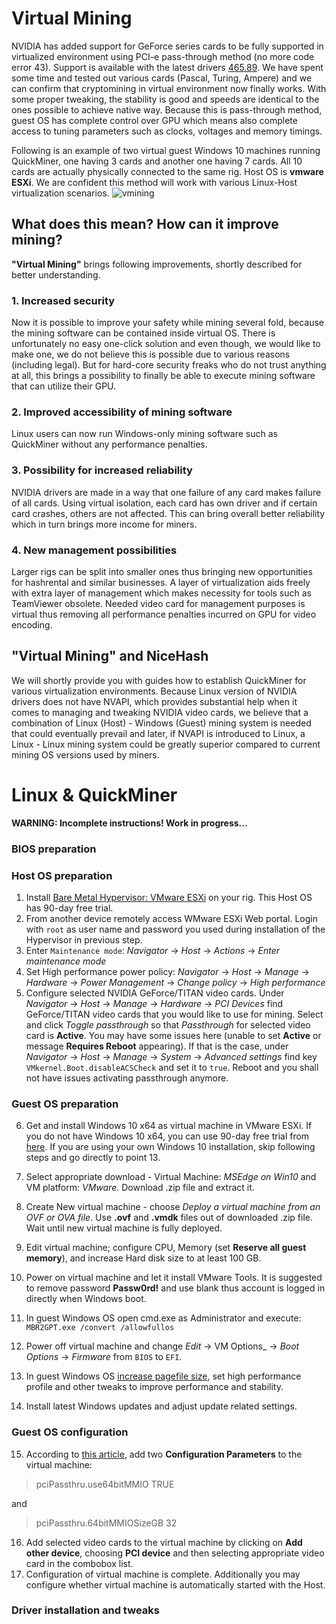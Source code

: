 # Virtual Mining

NVIDIA has added support for GeForce series cards to be fully supported in virtualized environment using PCI-e pass-through method (no more code error 43). Support is available with the latest drivers [465.89](https://www.nvidia.com/download/driverResults.aspx/172060/en-us). We have spent some time and tested out various cards (Pascal, Turing, Ampere) and we can confirm that cryptomining in virtual environment now finally works. With some proper tweaking, the stability is good and speeds are identical to the ones possible to achieve native way. Because this is pass-through method, guest OS has complete control over GPU which means also complete access to tuning parameters such as clocks, voltages and memory timings.

Following is an example of two virtual guest Windows 10 machines running QuickMiner, one having 3 cards and another one having 7 cards. All 10 cards are actually physically connected to the same rig. Host OS is **vmware ESXi**. We are confident this method will work with various Linux-Host virtualization scenarios.
![vmining](https://github.com/nicehash/NiceHashQuickMiner/blob/main/images/virtualmining.png?raw=true)

## What does this mean? How can it improve mining?
**"Virtual Mining"** brings following improvements, shortly described for better understanding.

### 1. Increased security
Now it is possible to improve your safety while mining several fold, because the mining software can be contained inside virtual OS. There is unfortunately no easy one-click solution and even though, we would like to make one, we do not believe this is possible due to various reasons (including legal). But for hard-core security freaks who do not trust anything at all, this brings a possibility to finally be able to execute mining software that can utilize their GPU.

### 2. Improved accessibility of mining software
Linux users can now run Windows-only mining software such as QuickMiner without any performance penalties.

### 3. Possibility for increased reliability
NVIDIA drivers are made in a way that one failure of any card makes failure of all cards. Using virtual isolation, each card has own driver and if certain card crashes, others are not affected. This can bring overall better reliability which in turn brings more income for miners.

### 4. New management possibilities
Larger rigs can be split into smaller ones thus bringing new opportunities for hashrental and similar businesses. A layer of virtualization aids freely with extra layer of management which makes necessity for tools such as TeamViewer obsolete. Needed video card for management purposes is virtual thus removing all performance penalties incurred on GPU for video encoding.

## "Virtual Mining" and NiceHash
We will shortly provide you with guides how to establish QuickMiner for various virtualization environments. Because Linux version of NVIDIA drivers does not have NVAPI, which provides substantial help when it comes to managing and tweaking NVIDIA video cards, we believe that a combination of Linux (Host) - Windows (Guest) mining system is needed that could eventually prevail and later, if NVAPI is introduced to Linux, a Linux - Linux mining system could be greatly superior compared to current mining OS versions used by miners.


# Linux & QuickMiner

**WARNING: Incomplete instructions! Work in progress...**


### BIOS preparation


### Host OS preparation
1. Install [Bare Metal Hypervisor: VMware ESXi](https://www.vmware.com/products/esxi-and-esx.html) on your rig. This Host OS has 90-day free trial.
2. From another device remotely access WMware ESXi Web portal. Login with `root` as user name and password you used during installation of the Hypervisor in previous step.
3. Enter `Maintenance mode`: _Navigator_ -> _Host_ -> _Actions_ -> _Enter maintenance mode_
4. Set High performance power policy: _Navigator_ -> _Host_ -> _Manage_ -> _Hardware_ -> _Power Management_ -> _Change policy_ -> _High performance_
5. Configure selected NVIDIA GeForce/TITAN video cards. Under _Navigator_ -> _Host_ -> _Manage_ -> _Hardware_ -> _PCI Devices_ find GeForce/TITAN video cards that you would like to use for mining. Select and click _Toggle passthrough_ so that _Passthrough_ for selected video card is **Active**. You may have some issues here (unable to set **Active** or message **Requires Reboot** appearing). If that is the case, under _Navigator_ -> _Host_ -> _Manage_ -> _System_ -> _Advanced settings_ find key `VMkernel.Boot.disableACSCheck` and set it to `true`. Reboot and you shall not have issues activating passthrough anymore.


### Guest OS preparation
6. Get and install Windows 10 x64 as virtual machine in VMware ESXi. If you do not have Windows 10 x64, you can use 90-day free trial from [here](https://developer.microsoft.com/en-us/microsoft-edge/tools/vms/). If you are using your own Windows 10 installation, skip following steps and go directly to point 13.
7. Select appropriate download - Virtual Machine: _MSEdge on Win10_ and VM platform: _VMware_. Download .zip file and extract it.
8. Create New virtual machine - choose _Deploy a virtual machine from an OVF or OVA file_. Use **.ovf** and **.vmdk** files out of downloaded .zip file. Wait until new virtual machine is fully deployed.
9. Edit virtual machine; configure CPU, Memory (set **Reserve all guest memory**), and increase Hard disk size to at least 100 GB.
10. Power on virtual machine and let it install VMware Tools. It is suggested to remove password **Passw0rd!** and use blank thus account is logged in directly when Windows boot.
11. In guest Windows OS open cmd.exe as Administrator and execute: `MBR2GPT.exe /convert /allowfullos`
12. Power off virtual machine and change _Edit_ -> VM Options_ -> _Boot Options_ -> _Firmware_ from `BIOS` to `EFI`.

13. In guest Windows OS [increase pagefile size](https://www.nicehash.com/blog/post/how-to-increase-virtual-memory-on-windows), set high performance profile and other tweaks to improve performance and stability.
14. Install latest Windows updates and adjust update related settings.


### Guest OS configuration
15. According to [this article](https://kb.vmware.com/s/article/2142307), add two **Configuration Parameters** to the virtual machine:
> pciPassthru.use64bitMMIO TRUE

and

> pciPassthru.64bitMMIOSizeGB 32

16. Add selected video cards to the virtual machine by clicking on **Add other device**, choosing **PCI device** and then selecting appropriate video card in the combobox list.
17. Configuration of virtual machine is complete. Additionally you may configure whether virtual machine is automatically started with the Host.


### Driver installation and tweaks
